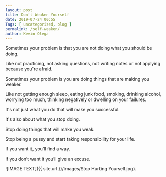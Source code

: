 ```yaml
--- 
layout: post 
title: Don't Weaken Yourself
date: 2019-07-24 00:55
Tags: [ uncategorized, blog ]
permalink: /self-weaken/ 
author: Kevin Olega 
--- 
```

Sometimes your problem is that you are not doing what you should be doing.

Like not practicing, not asking questions, not writing notes or not applying because you're afraid.

Sometimes your problem is you are doing things that are making you weaker.

Like not getting enough sleep, eating junk food, smoking, drinking alcohol, worrying too much, thinking negatively or dwelling on your failures.

It's not just what you do that will make you successful.

It's also about what you stop doing.

Stop doing things that will make you weak.

Stop being a pussy and start taking responsibility for your life. 

If you want it, you’ll find a way. 

If you don’t want it you’ll give an excuse.

![IMAGE TEXT]({{ site.url }}/images/Stop Hurting Yourself.jpg).